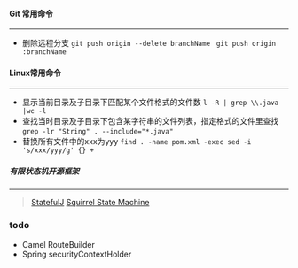 #### Git 常用命令
---
- 删除远程分支
``` git push origin --delete branchName ```
``` git push origin :branchName```

#### Linux常用命令
---
- 显示当前目录及子目录下匹配某个文件格式的文件数
``` l -R | grep \\.java |wc -l  ```
- 查找当时目录及子目录下包含某字符串的文件列表，指定格式的文件里查找
``` grep -lr "String" . --include="*.java" ```
- 替换所有文件中的xxx为yyy
``` find . -name pom.xml -exec sed -i 's/xxx/yyy/g' {} + ```

##### 有限状态机开源框架
---
> [StatefulJ](http://www.statefulj.org/) 
> [Squirrel State Machine](https://github.com/hekailiang/squirrel)


### todo

- Camel RouteBuilder
- Spring securityContextHolder